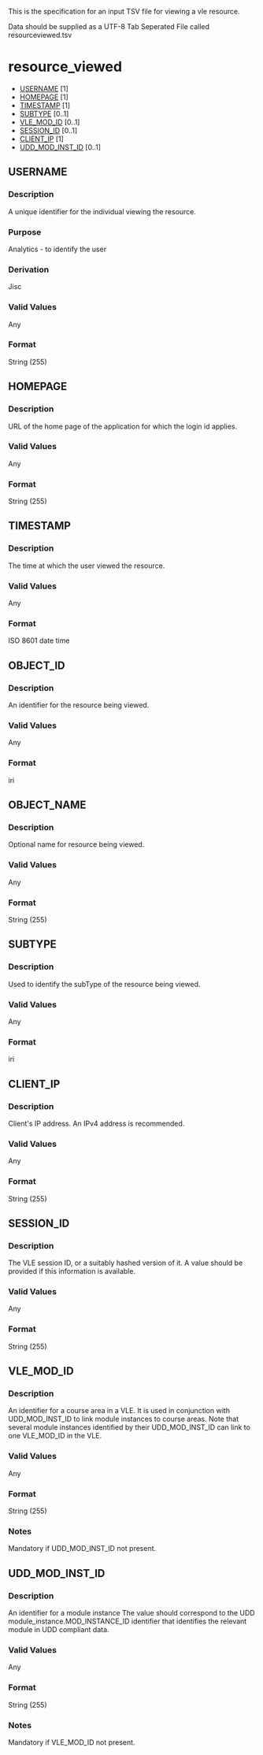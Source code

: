 This is the specification for an input TSV file for viewing a vle resource.

Data should be supplied as a UTF-8 Tab Seperated File called resourceviewed.tsv

# resource_viewed

* [USERNAME](#username) [1]
* [HOMEPAGE](#homepage) [1]
* [TIMESTAMP](#timestamp) [1]
* [SUBTYPE](#subtype) [0..1]
* [VLE_MOD_ID](#vle_mod_id) [0..1]
* [SESSION_ID](#session_id) [0..1]
* [CLIENT_IP](#client_ip) [1]
* [UDD_MOD_INST_ID](#udd_mod_inst_id) [0..1]


## USERNAME 
### Description
A unique identifier for the individual viewing the resource.

### Purpose
Analytics - to identify the user

### Derivation
Jisc

### Valid Values
Any

### Format
String (255)


## HOMEPAGE 
### Description
URL of the home page of the application for which the login id applies.

### Valid Values
Any

### Format
String (255)


## TIMESTAMP 
### Description
The time at which the user viewed the resource.


### Valid Values
Any

### Format
ISO 8601 date time

## OBJECT_ID 
### Description
An identifier for the resource being viewed.

### Valid Values
Any

### Format
iri


## OBJECT_NAME 
### Description
Optional name for resource being viewed.

### Valid Values
Any

### Format
String (255)


## SUBTYPE 
### Description
Used to identify the subType of the resource being viewed.

### Valid Values
Any

### Format
iri


## CLIENT_IP 
### Description
Client's IP address. An IPv4 address is recommended.

### Valid Values
Any

### Format
String (255)

## SESSION_ID 
### Description
The VLE session ID, or a suitably hashed version of it. A value should be provided if this information is available.

### Valid Values
Any

### Format
String (255)


## VLE_MOD_ID 
### Description
An identifier for a course area in a VLE. It is used in conjunction with UDD_MOD_INST_ID to link module instances to course areas. Note that several module instances identified by their UDD_MOD_INST_ID can link to one VLE_MOD_ID in the VLE.

### Valid Values
Any

### Format
String (255)

### Notes
Mandatory if UDD_MOD_INST_ID not present.


## UDD_MOD_INST_ID 
### Description
An identifier for a module instance
The value should correspond to the UDD module_instance.MOD_INSTANCE_ID identifier that identifies the relevant module in UDD compliant data.

### Valid Values
Any

### Format
String (255)

### Notes
Mandatory if VLE_MOD_ID not present.
